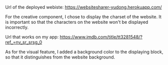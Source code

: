 Url of the deployed webiste: https://websitesharer-yudong.herokuapp.com/

For the creative component, I chose to display the charset of the website. It is important so that the characters on the website won't be displayed incorrectly.

Url that works on my app: https://www.imdb.com/title/tt3281548/?ref_=nv_sr_srsg_0

As for the visual feature, I added a background color to the displaying block, so that it distinguishes from the website background.

